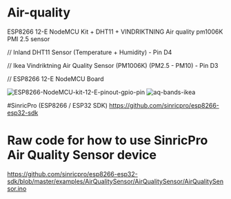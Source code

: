 # Air-quality
ESP8266 12-E NodeMCU Kit + DHT11 + VINDRIKTNING Air quality pm1006K PMI 2.5 sensor

// Inland DHT11 Sensor (Temperature + Humidity) - Pin D4

// Ikea Vindriktning Air Quality Sensor (PM1006K) (PM2.5 - PM10) - Pin D3

// ESP8266 12-E NodeMCU Board


![ESP8266-NodeMCU-kit-12-E-pinout-gpio-pin](https://github.com/cemdede/Air-quality/assets/14031604/34a9b40c-f285-4801-812c-c6b0c70e548b)
![aq-bands-ikea](https://github.com/cemdede/Air-quality/assets/14031604/e256cda1-6083-4e1b-9431-57d8508da724)

#SinricPro (ESP8266 / ESP32 SDK)
https://github.com/sinricpro/esp8266-esp32-sdk


# Raw code for how to use SinricPro Air Quality Sensor device
https://github.com/sinricpro/esp8266-esp32-sdk/blob/master/examples/AirQualitySensor/AirQualitySensor/AirQualitySensor.ino
